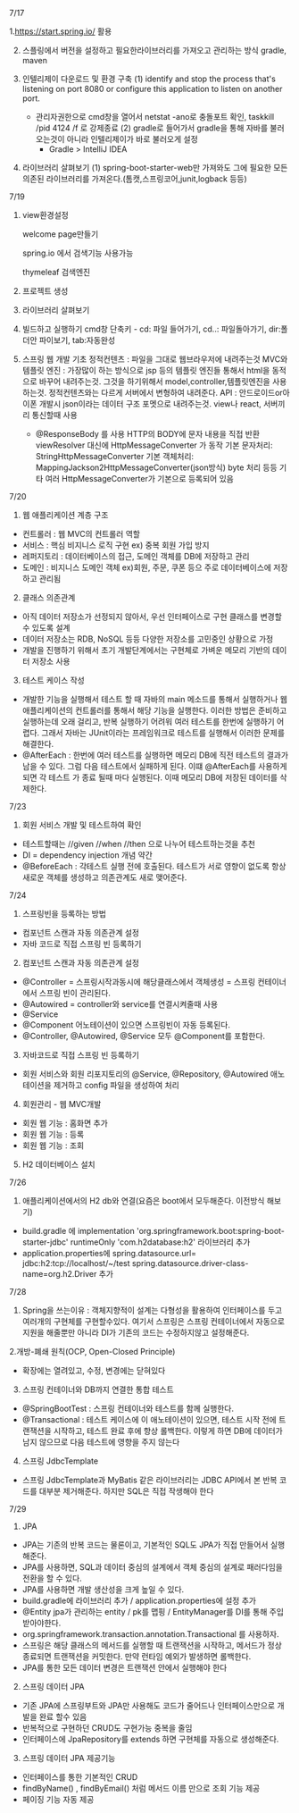7/17

1.https://start.spring.io/ 활용

2. 스플링에서 버전을 설정하고 필요한라이브러리를 가져오고 관리하는 방식
   gradle, maven

3. 인텔리제이 다운로드 및 환경 구축
   (1) identify and stop the process that's listening on port 8080 or configure this application to listen on another port.
    - 관리자권한으로 cmd창을 열어서  netstat -ano로 충돌포트 확인, taskkill /pid 4124 /f 로 강제종료
      (2) gradle로 들어가서 gradle을 통해 자바를 불러오는것이 아니라 인텔리제이가 바로 불러오게 설정
       - Gradle > IntelliJ IDEA

4. 라이브러리 살펴보기
   (1) spring-boot-starter-web만 가져와도 그에 필요한 모든 의존된 라이브러리를 가져온다.(톰캣,스프링코어,junit,logback 등등)
   
7/19

1. view환경설정

   welcome page만들기

   spring.io 에서 검색기능 사용가능

   thymeleaf 검색엔진

2. 프로젝트 생성
3. 라이브러리 살펴보기
4. 빌드하고 실행하기
   cmd창 단축키 -  cd: 파일 들어가기, cd..: 파일돌아가기, dir:폴더안 파이보기, tab:자동완성
   

5. 스프링 웹 개발 기초
   정적컨텐츠 : 파일을 그대로 웹브라우저에 내려주는것
   MVC와 템플릿 엔진 : 가장많이 하는 방식으로 jsp 등의 템플릿 엔진들 통해서 html을 동적으로 바꾸어 내려주는것. 
                     그것을 하기위해서 model,controller,템플릿엔진을 사용하는것. 정적컨텐츠와는 다르게 서버에서 변형하여 내려준다.
   API : 안드로이드or아이폰 개발시 json이라는 데이터 구조 포멧으로 내려주는것. view나 react, 서버끼리 통신할때 사용
      - @ResponseBody 를 사용
        HTTP의 BODY에 문자 내용을 직접 반환
        viewResolver 대신에 HttpMessageConverter 가 동작
        기본 문자처리: StringHttpMessageConverter
        기본 객체처리: MappingJackson2HttpMessageConverter(json방식)
        byte 처리 등등 기타 여러 HttpMessageConverter가 기본으로 등록되어 있음
        
7/20

1. 웹 애플리케이션 계층 구조
 - 컨트롤러 : 웹 MVC의 컨트롤러 역할
 - 서비스 : 핵심 비지니스 로직 구현 ex) 중복 회원 가입 방지
 - 레퍼지토리 : 데이터베이스의 접근, 도메인 객체를 DB에 저장하고 관리 
 - 도메인 : 비지니스 도메인 객체 ex)회원, 주문, 쿠폰 등으 주로 데이터베이스에 저장하고 관리됨

2. 클래스 의존관계
 - 아직 데이터 저장소가 선정되지 않아서, 우선 인터페이스로 구현 클래스를 변경할 수 있도록 설계
 - 데이터 저장소는 RDB, NoSQL 등등 다양한 저장소를 고민중인 상황으로 가정
 - 개발을 진행하기 위해서 초기 개발단계에서는 구현체로 가벼운 메모리 기반의 데이터 저장소 사용

3. 테스트 케이스 작성

 - 개발한 기능을 실행해서 테스트 할 때 자바의 main 메소드를 통해서 실행하거나 웹 애플리케이션의 컨트롤러를 통해서 해당 기능을 실행한다.
   이러한 방법은 준비하고 실행하는데 오래 걸리고, 반복 실행하기 어려워 여러 테스트를 한번에 실행하기 어렵다.
   그래서 자바는 JUnit이라는 프레임워크로 테스트를 실행해서 이러한 문제를 해결한다.
 - @AfterEach : 한번에 여러 테스트를 실행하면 메모리 DB에 직전 테스트의 결과가 남을 수 있다. 그럼 다음 테스트에서 실패하게 된다.
                이떄 @AfterEach를 사용하게되면 각 테스트 가 종료 될때 마다 실행된다. 이때 메모리 DB에 저장된 데이터를 삭제한다.
   
7/23
1. 회원 서비스 개발 및 테스트하여 확인
 - 테스트할때는 //given //when //then 으로 나누어 테스트하는것을 추천
 - DI = dependency injection 개념 약간
 - @BeforeEach : 각테스트 실행 전에 호출된다. 테스트가 서로 영향이 없도록 항상 새로운 객체를 생성하고 의존관계도 새로 맺어준다.

7/24
1. 스프링빈을 등록하는 방법
- 컴포넌트 스캔과 자동 의존관계 설정
- 자바 코드로 직접 스프링 빈 등록하기

2. 컴포넌트 스캔과 자동 의존관계 설정 
 - @Controller = 스프링시작과동시에 해당클래스에서 객체생성 = 스프링 컨테이너에서 스프링 빈이 관리된다.
 - @Autowired = controller와 service를 연결시켜줄때 사용
 - @Service
 - @Component 어노테이션이 있으면 스프링빈이 자동 등록된다.
 - @Controller, @Autowired, @Service 모두 @Component를 포함한다.

3. 자바코드로 직접 스프링 빈 등록하기
 - 회원 서비스와 회원 리포지토리의 @Service, @Repository, @Autowired 애노테이션을 제거하고 
    config 파일을 생성하여 처리
   
4. 회원관리  - 웹 MVC개발
 - 회원 웹 기능 : 홈화면 추가
 - 회원 웹 기능 : 등록
 - 회원 웹 기능 : 조회

5. H2 데이터베이스 설치

7/26
1. 애플리케이션에서의 H2 db와 연결(요즘은 boot에서 모두해준다. 이전방식 해보기)
 - build.gradle 에 implementation 'org.springframework.boot:spring-boot-starter-jdbc'
   runtimeOnly 'com.h2database:h2' 라이브러리 추가
 - application.properties에 spring.datasource.url= jdbc:h2:tcp://localhost/~/test
   spring.datasource.driver-class-name=org.h2.Driver 추가
   
7/28
1. Spring을 쓰는이유 : 객체지향적이 설계는 다형성을 활용하여 인터페이스를 두고 여러개의 구현체를 구현할수있다.
                        여기서 스프링은 스프링 컨테이너에서 자동으로 지원을 해줄뿐만 아니라 DI가 기존의 코드는 수정하지않고 설정해준다.

2.개방-폐쇄 원칙(OCP, Open-Closed Principle)
 - 확장에는 열려있고, 수정, 변경에는 닫혀있다

3. 스프링 컨테이너와 DB까지 연결한 통합 테스트
 - @SpringBootTest : 스프링 컨테이너와 테스트를 함께 실행한다.
 - @Transactional : 테스트 케이스에 이 애노테이션이 있으면, 테스트 시작 전에 트랜잭션을 시작하고,
   테스트 완료 후에 항상 롤백한다. 이렇게 하면 DB에 데이터가 남지 않으므로 다음 테스트에 영향을 주지
   않는다
   
4. 스프링 JdbcTemplate
 - 스프링 JdbcTemplate과 MyBatis 같은 라이브러리는 JDBC API에서 본 반복 코드를 대부분
   제거해준다. 하지만 SQL은 직접 작생해야 한다
   
7/29
1. JPA
 - JPA는 기존의 반복 코드는 물론이고, 기본적인 SQL도 JPA가 직접 만들어서 실행해준다.
 - JPA를 사용하면, SQL과 데이터 중심의 설계에서 객체 중심의 설계로 패러다임을 전환을 할 수 있다.
 - JPA를 사용하면 개발 생산성을 크게 높일 수 있다.
 - build.gradle에 라이브러리 추가 / application.properties에 설정 추가
 - @Entity jpa가 관리하는 entity / pk를 맵핑 / EntityManager를 DI를 통해 주입받아야한다.
 - org.springframework.transaction.annotation.Transactional 를 사용하자.
 - 스프링은 해당 클래스의 메서드를 실행할 때 트랜잭션을 시작하고, 메서드가 정상 종료되면 트랜잭션을
   커밋한다. 만약 런타임 예외가 발생하면 롤백한다.
 - JPA를 통한 모든 데이터 변경은 트랜잭션 안에서 실행해야 한다

2. 스프링 데이터 JPA
 - 기존 JPA에 스프링부트와 JPA만 사용해도 코드가 줄어드나 인터페이스만으로 개발을 완료 할수 있음
 - 반복적으로 구현하던 CRUD도 구현가능 중복을 줄임
 - 인터페이스에 JpaRepository를 extends 하면 구현체를 자동으로 생성해준다.

3. 스프링 데이터 JPA 제공기능
 - 인터페이스를 통한 기본적인 CRUD
 - findByName() , findByEmail() 처럼 메서드 이름 만으로 조회 기능 제공
 - 페이징 기능 자동 제공
















